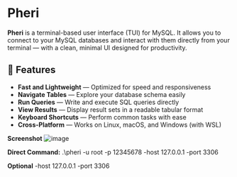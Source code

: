 ﻿# Pheri

**Pheri** is a terminal-based user interface (TUI) for MySQL. It allows you to connect to your MySQL databases and interact with them directly from your terminal — with a clean, minimal UI designed for productivity.
## 🚀 Features

- **Fast and Lightweight** — Optimized for speed and responsiveness
- **Navigate Tables** — Explore your database schema easily
- **Run Queries** — Write and execute SQL queries directly
- **View Results** — Display result sets in a readable tabular format
- **Keyboard Shortcuts** — Perform common tasks with ease
- **Cross-Platform** — Works on Linux, macOS, and Windows (with WSL)

**Screenshot**
![image](https://github.com/user-attachments/assets/6cd265c8-c9bf-4abd-9aec-a7eca5efbef8)

**Direct Command:**
.\pheri -u root -p 12345678 -host 127.0.0.1 -port 3306

**Optional**
-host 127.0.0.1 -port 3306
